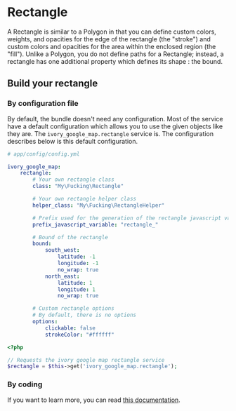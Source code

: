 # Rectangle

A Rectangle is similar to a Polygon in that you can define custom colors, weights, and opacities for the edge of the
rectangle (the "stroke") and custom colors and opacities for the area within the enclosed region (the "fill"). Unlike
a Polygon, you do not define paths for a Rectangle; instead, a rectangle has one additional property which defines its
shape : the bound.

## Build your rectangle

### By configuration file

By default, the bundle doesn't need any configuration. Most of the service have a default configuration which allows
you to use the given objects like they are. The ``ivory_google_map.rectangle`` service is. The configuration describes
below is this default configuration.

```yaml
# app/config/config.yml

ivory_google_map:
    rectangle:
        # Your own rectangle class
        class: "My\Fucking\Rectangle"

        # Your own rectangle helper class
        helper_class: "My\Fucking\RectangleHelper"

        # Prefix used for the generation of the rectangle javascript variable
        prefix_javascript_variable: "rectangle_"

        # Bound of the rectangle
        bound:
            south_west:
                latitude: -1
                longitude: -1
                no_wrap: true
            north_east:
                latitude: 1
                longitude: 1
                no_wrap: true

        # Custom rectangle options
        # By default, there is no options
        options:
            clickable: false
            strokeColor: "#ffffff"
```

``` php
<?php

// Requests the ivory google map rectangle service
$rectangle = $this->get('ivory_google_map.rectangle');
```

### By coding

If you want to learn more, you can read
[this documentation](https://github.com/egeloen/ivory-google-map/blob/master/doc/usage/overlays/rectangle.md).
